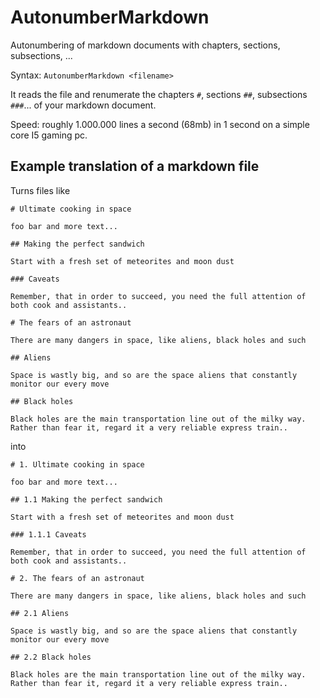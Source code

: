 # AutonumberMarkdown
Autonumbering of markdown documents with chapters, sections, subsections, ...

Syntax: `AutonumberMarkdown <filename>`

It reads the file and renumerate the chapters `#`, sections `##`, subsections `###`... of your markdown document.

Speed: roughly 1.000.000 lines a second (68mb) in 1 second on a simple core I5 gaming pc.




## Example translation of a markdown file

Turns files like

```
# Ultimate cooking in space

foo bar and more text...

## Making the perfect sandwich

Start with a fresh set of meteorites and moon dust

### Caveats

Remember, that in order to succeed, you need the full attention of both cook and assistants..

# The fears of an astronaut

There are many dangers in space, like aliens, black holes and such

## Aliens

Space is wastly big, and so are the space aliens that constantly monitor our every move

## Black holes

Black holes are the main transportation line out of the milky way. Rather than fear it, regard it a very reliable express train..

```

into

```
# 1. Ultimate cooking in space

foo bar and more text...

## 1.1 Making the perfect sandwich

Start with a fresh set of meteorites and moon dust

### 1.1.1 Caveats

Remember, that in order to succeed, you need the full attention of both cook and assistants..

# 2. The fears of an astronaut

There are many dangers in space, like aliens, black holes and such

## 2.1 Aliens

Space is wastly big, and so are the space aliens that constantly monitor our every move

## 2.2 Black holes

Black holes are the main transportation line out of the milky way. Rather than fear it, regard it a very reliable express train..


```


